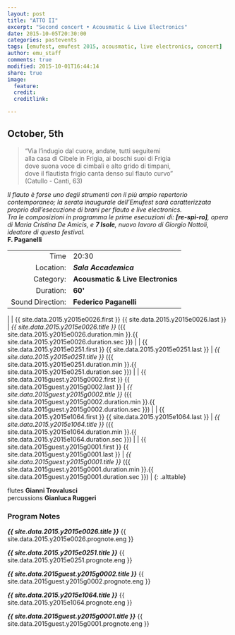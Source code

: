 ```yaml
---
layout: post
title: "ATTO II"
excerpt: "Second concert • Acousmatic & Live Electronics"
date: 2015-10-05T20:30:00
categories: pastevents
tags: [emufest, emufest 2015, acousmatic, live electronics, concert]
author: emu_staff
comments: true
modified: 2015-10-01T16:44:14
share: true
image:
  feature:
  credit:
  creditlink:

---
```


## October, 5th

> “Via l’indugio dal cuore, andate, tutti seguitemi   
 alla casa di Cibele in Frigia, ai boschi suoi di Frigia   
 dove suona voce di cimbali e alto grido di timpani,   
 dove il flautista frigio canta denso sul flauto curvo”   
(Catullo - Canti, 63)

*Il flauto è forse uno degli strumenti con il più ampio repertorio contemporaneo; la serata inaugurale dell’Emufest sarà caratterizzata proprio dall’esecuzione di brani per flauto e live electronics.    
Tra le composizioni in programma le prime esecuzioni di: **[re-spì-ro]**, opera di Maria Cristina De Amicis, e  **7 Isole**, nuovo lavoro di Giorgio Nottoli, ideatore di questo festival.*    
**F. Paganelli**

|  |  |
|------------:|:------------|
| Time | 20:30 |
| Location: | ***Sala Accademica*** |
| Category: | **Acousmatic & Live Electronics** |
| Duration: | **60'** |
| Sound Direction: | **Federico Paganelli** |
|
| {{ site.data.2015.y2015e0026.first }} {{ site.data.2015.y2015e0026.last }} | *{{ site.data.2015.y2015e0026.title }}* ({{ site.data.2015.y2015e0026.duration.min }}.{{ site.data.2015.y2015e0026.duration.sec }}) |
| {{ site.data.2015.y2015e0251.first }} {{ site.data.2015.y2015e0251.last }} | *{{ site.data.2015.y2015e0251.title }}* ({{ site.data.2015.y2015e0251.duration.min }}.{{ site.data.2015.y2015e0251.duration.sec }}) |
| {{ site.data.2015guest.y2015g0002.first }} {{ site.data.2015guest.y2015g0002.last }} | *{{ site.data.2015guest.y2015g0002.title }}* ({{ site.data.2015guest.y2015g0002.duration.min }}.{{ site.data.2015guest.y2015g0002.duration.sec }}) |
| {{ site.data.2015.y2015e1064.first }} {{ site.data.2015.y2015e1064.last }} | *{{ site.data.2015.y2015e1064.title }}* ({{ site.data.2015.y2015e1064.duration.min }}.{{ site.data.2015.y2015e1064.duration.sec }}) |
| {{ site.data.2015guest.y2015g0001.first }} {{ site.data.2015guest.y2015g0001.last }} | *{{ site.data.2015guest.y2015g0001.title }}* ({{ site.data.2015guest.y2015g0001.duration.min }}.{{ site.data.2015guest.y2015g0001.duration.sec }}) |
{: .alttable}

flutes **Gianni Trovalusci**    
percussions **Gianluca Ruggeri**

### Program Notes

***{{ site.data.2015.y2015e0026.title }}*** {{ site.data.2015.y2015e0026.prognote.eng }}

***{{ site.data.2015.y2015e0251.title }}*** {{ site.data.2015.y2015e0251.prognote.eng }}

***{{ site.data.2015guest.y2015g0002.title }}*** {{ site.data.2015guest.y2015g0002.prognote.eng }}

***{{ site.data.2015.y2015e1064.title }}*** {{ site.data.2015.y2015e1064.prognote.eng }}

***{{ site.data.2015guest.y2015g0001.title }}*** {{ site.data.2015guest.y2015g0001.prognote.eng }}
